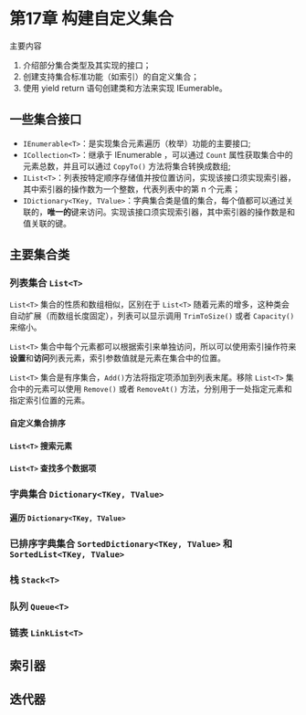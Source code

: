 # 第17章 构建自定义集合 

主要内容  

1. 介绍部分集合类型及其实现的接口；
2. 创建支持集合标准功能（如索引）的自定义集合；
3. 使用 yield return 语句创建类和方法来实现 IEumerable<T>。

## 一些集合接口

- `IEnumerable<T>`：是实现集合元素遍历（枚举）功能的主要接口;
- `ICollection<T>`：继承于 IEnumerable<T> ，可以通过 `Count` 属性获取集合中的元素总数，并且可以通过 `CopyTo()` 方法将集合转换成数组;
- `IList<T>`：列表按特定顺序存储值并按位置访问，实现该接口须实现索引器，其中索引器的操作数为一个整数，代表列表中的第 n 个元素；
- `IDictionary<TKey, TValue>`：字典集合类是值的集合，每个值都可以通过关联的，**唯一的**键来访问。实现该接口须实现索引器，其中索引器的操作数是和值关联的键。

## 主要集合类

### 列表集合 `List<T>`

`List<T>` 集合的性质和数组相似，区别在于 `List<T>` 随着元素的增多，这种类会自动扩展（而数组长度固定），列表可以显示调用 `TrimToSize()` 或者 `Capacity()` 来缩小。

`List<T>` 集合中每个元素都可以根据索引来单独访问，所以可以使用索引操作符来**设置**和**访问**列表元素，索引参数值就是元素在集合中的位置。

`List<T>` 集合是有序集合，`Add()`方法将指定项添加到列表末尾。移除 `List<T>` 集合中的元素可以使用 `Remove()` 或者 `RemoveAt()` 方法，分别用于一处指定元素和指定索引位置的元素。

#### 自定义集合排序

#### `List<T>` 搜索元素

#### `List<T>` 查找多个数据项


### 字典集合 `Dictionary<TKey, TValue>`

#### 遍历 `Dictionary<TKey, TValue>`

### 已排序字典集合 `SortedDictionary<TKey, TValue>` 和 `SortedList<TKey, TValue>`

### 栈 `Stack<T>`

### 队列 `Queue<T>`

### 链表 `LinkList<T>`

## 索引器

## 迭代器